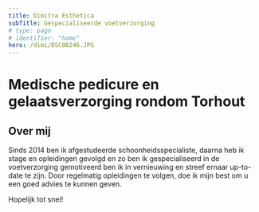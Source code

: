 ```yaml
---
title: Dimitra Esthetica
subTitle: Gespecialiseerde voetverzorging
# type: page
# identifier: "home"
hero: /dimi/DSC08246.JPG
---
```


# Medische pedicure en gelaatsverzorging rondom Torhout

## Over mij

Sinds 2014 ben ik afgestudeerde schoonheidsspecialiste, daarna heb ik stage en opleidingen gevolgd en zo ben ik gespecialiseerd in de voetverzorging gemotiveerd ben ik in vernieuwing en streef ernaar up-to-date te zijn.
Door regelmatig opleidingen te volgen, doe ik mijn best om u een goed advies te kunnen geven. 

Hopelijk tot snel!

